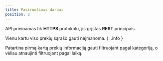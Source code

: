 ```yaml
---
title: Pasiruošimas darbui
position: 2
---
```

API prieinamas tik **HTTPS** protokolu, jis grįstas **REST** principais.

Vienu kartu viso prekių sąrašo gauti neįmanoma.
{: .info }

Patartina pirmą kartą prekių informaciją gauti filtruojant pagal kategoriją, o vėliau atnaujinti filtruojant pagal laiką.
